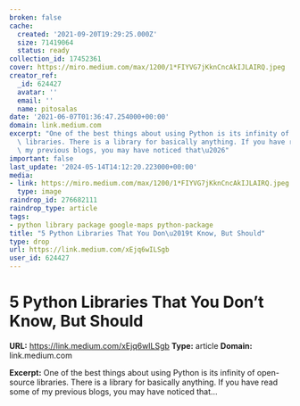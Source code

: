 ```yaml
---
broken: false
cache:
  created: '2021-09-20T19:29:25.000Z'
  size: 71419064
  status: ready
collection_id: 17452361
cover: https://miro.medium.com/max/1200/1*FIYVG7jKknCncAkIJLAIRQ.jpeg
creator_ref:
  _id: 624427
  avatar: ''
  email: ''
  name: pitosalas
date: '2021-06-07T01:36:47.254000+00:00'
domain: link.medium.com
excerpt: "One of the best things about using Python is its infinity of open-source\
  \ libraries. There is a library for basically anything. If you have read some of\
  \ my previous blogs, you may have noticed that\u2026"
important: false
last_update: '2024-05-14T14:12:20.223000+00:00'
media:
- link: https://miro.medium.com/max/1200/1*FIYVG7jKknCncAkIJLAIRQ.jpeg
  type: image
raindrop_id: 276682111
raindrop_type: article
tags:
- python library package google-maps python-package
title: "5 Python Libraries That You Don\u2019t Know, But Should"
type: drop
url: https://link.medium.com/xEjq6wILSgb
user_id: 624427
---
```


# 5 Python Libraries That You Don’t Know, But Should

**URL:** https://link.medium.com/xEjq6wILSgb
**Type:** article
**Domain:** link.medium.com

**Excerpt:** One of the best things about using Python is its infinity of open-source libraries. There is a library for basically anything. If you have read some of my previous blogs, you may have noticed that…
